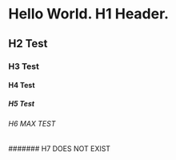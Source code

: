 # Hello World. H1 Header.
## H2 Test
### H3 Test
#### H4 Test
##### H5 Test
###### H6 MAX TEST
####### H7 DOES NOT EXIST
